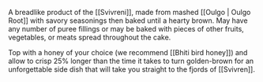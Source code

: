 A breadlike product of the [[Svivreni]], made from mashed [[Oulgo | Oulgo Root]] with savory seasonings then baked until a hearty brown. May have any number of puree fillings or may be baked with pieces of other fruits, vegetables, or meats spread throughout the cake.

Top with a honey of your choice (we recommend [[Bhiti bird honey]]) and allow to crisp 25% longer than the time it takes to turn golden-brown for an unforgettable side dish that will take you straight to the fjords of [[Svivren]]. 